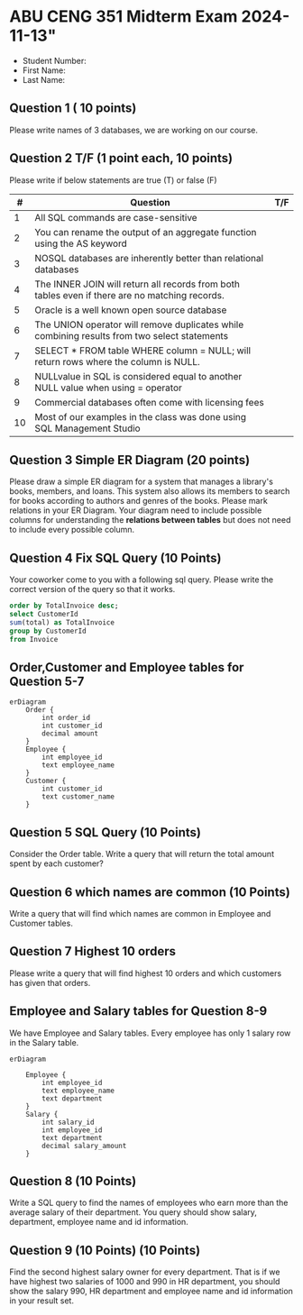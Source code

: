 # ABU CENG 351 Midterm Exam 2024-11-13"

- Student Number: 
- First Name:
- Last Name:


## Question 1 ( 10 points)

Please write names of 3 databases, we are working on our course.

## Question 2 T/F (1 point each, 10 points)

Please write if below statements are true (T) or false (F)

| #  | Question                              | T/F |
|----|----------------------------------------|-----|
| 1  | All SQL commands are case-sensitive                                                            |     |
| 2  | You can rename the output of an aggregate function using the AS keyword                        |     |
| 3  | NOSQL databases are inherently better than relational databases                                |     |
| 4  | The INNER JOIN will return all records from both tables even if there are no matching records. |     |
| 5  | Oracle is a well known open source database                                                   |     |
| 6  | The UNION operator will remove duplicates while combining results from two select statements   |     |
| 7  | SELECT * FROM table WHERE column = NULL; will return rows where the column is NULL.            |     |
| 8  | NULLvalue in SQL is considered equal to another NULL value when using = operator               |     |
| 9  | Commercial databases often come with licensing fees                                            |     |
| 10 | Most of our examples in the class was done using SQL Management Studio                         |     |


## Question 3 Simple ER Diagram (20 points)

Please draw a simple ER diagram for a system that manages a library's books, members, and loans.
This system also allows its members to search for books according to authors and genres of the books.
Please mark relations in your ER Diagram.
Your diagram need to include possible columns for understanding the **relations between tables** but does not need to include every possible column.




## Question 4 Fix SQL Query (10 Points)

Your coworker come to you with a following sql query.
Please write the correct version of the query so that it works.


```sql
order by TotalInvoice desc;
select CustomerId
sum(total) as TotalInvoice 
group by CustomerId
from Invoice 
```

## Order,Customer and Employee tables for Question 5-7

```mermaid
erDiagram
    Order {
        int order_id
        int customer_id 
        decimal amount
    }
    Employee {
        int employee_id
        text employee_name
    }
    Customer {
        int customer_id
        text customer_name
    }  
```



## Question 5 SQL Query (10 Points)

Consider the Order table. Write a query that will return the total amount spent by each customer?


## Question 6 which names are common (10 Points)

Write a query that will find which names are common in Employee and Customer tables.

## Question 7 Highest 10 orders

Please write a query that will find highest 10 orders and which customers has given that orders.


## Employee and Salary tables for Question 8-9

We have Employee and Salary tables.
Every employee has only 1 salary row in the Salary table.


```mermaid
erDiagram

    Employee {
        int employee_id
        text employee_name
        text department
    }
    Salary {
        int salary_id
        int employee_id
        text department
        decimal salary_amount
    }    

```

## Question 8 (10 Points)

Write a SQL query to find the names of employees who earn more than the average salary of their department. 
You query should show salary, department,  employee name and id information.


## Question 9 (10 Points) (10 Points)

Find the second highest salary owner for every department.
That is if we have highest two salaries of 1000 and 990 in HR department, you should show the salary 990, HR department and employee name and id information in your result set.